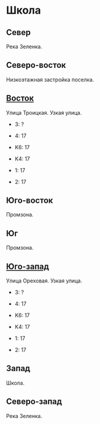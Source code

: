 # Школа

## Север

Река Зеленка.

## Северо-восток

Низкоэтажная застройка поселка.

## [Восток](./10550085.md)

Улица Троицкая.
Узкая улица.

* 3:    ?
* 4:    17

* K6:   17
* K4:   17
* 1:    17
* 2:    17

## Юго-восток

Промзона.

## Юг

Промзона.

## [Юго-запад](./10540092.md)

Улица Ореховая.
Узкая улица.

* 3:    ?
* 4:    17

* K6:   17
* K4:   17
* 1:    17
* 2:    17

## Запад

Школа.

## Северо-запад

Река Зеленка.
